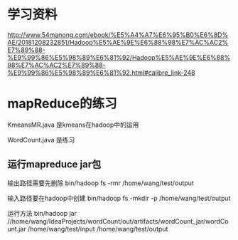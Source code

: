 # 学习资料
http://www.54manong.com/ebook/%E5%A4%A7%E6%95%B0%E6%8D%AE/20181208232851/Hadoop%E5%AE%9E%E6%88%98%E7%AC%AC2%E7%89%88-%E9%99%86%E5%98%89%E6%81%92/Hadoop%E5%AE%9E%E6%88%98%E7%AC%AC2%E7%89%88-%E9%99%86%E5%98%89%E6%81%92.html#calibre_link-248

# mapReduce的练习

KmeansMR.java 是kmeans在hadoop中的运用

WordCount.java 是练习

## 运行mapreduce jar包
输出路径需要先删除
bin/hadoop fs -rmr /home/wang/test/output

输入路径要在hadoop中创建
bin/hadoop fs -mkdir -p /home/wang/test/output

运行方法
bin/hadoop jar //home/wang/IdeaProjects/wordCount/out/artifacts/wordCount_jar/wordCount.jar  /home/wang/test/input /home/wang/test/output
